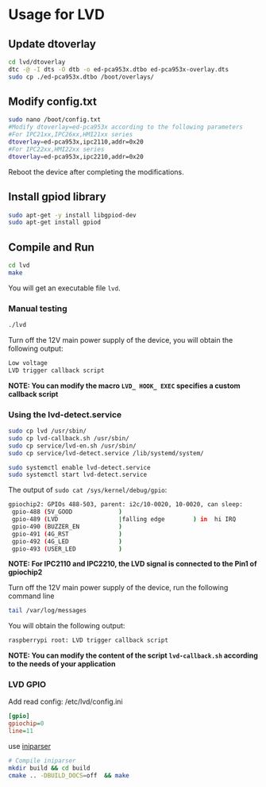 # Usage for LVD


## Update dtoverlay
```sh
cd lvd/dtoverlay
dtc -@ -I dts -O dtb -o ed-pca953x.dtbo ed-pca953x-overlay.dts
sudo cp ./ed-pca953x.dtbo /boot/overlays/
```

## Modify config.txt
```sh
sudo nano /boot/config.txt
#Modify dtoverlay=ed-pca953x according to the following parameters
#For IPC21xx,IPC26xx,HMI21xx series
dtoverlay=ed-pca953x,ipc2110,addr=0x20
#For IPC22xx,HMI22xx series
dtoverlay=ed-pca953x,ipc2210,addr=0x20
```
Reboot the device after completing the modifications.

## Install gpiod library

```sh
sudo apt-get -y install libgpiod-dev
sudo apt-get install gpiod
```

## Compile and Run
```sh
cd lvd
make
```
You will get an executable file `lvd`.

### Manual testing

```sh
./lvd
```

Turn off the 12V main power supply of the device, you will obtain the following output:
```sh
Low voltage
LVD trigger callback script
```
**NOTE: You can modify the macro `LVD_ HOOK_ EXEC` specifies a custom callback script**


### Using the lvd-detect.service
```sh
sudo cp lvd /usr/sbin/
sudo cp lvd-callback.sh /usr/sbin/
sudo cp service/lvd-en.sh /usr/sbin/
sudo cp service/lvd-detect.service /lib/systemd/system/

sudo systemctl enable lvd-detect.service
sudo systemctl start lvd-detect.service
```
The output of `sudo cat /sys/kernel/debug/gpio`:
```sh
gpiochip2: GPIOs 488-503, parent: i2c/10-0020, 10-0020, can sleep:
 gpio-488 (5V_GOOD             )
 gpio-489 (LVD                 |falling edge        ) in  hi IRQ
 gpio-490 (BUZZER_EN           )
 gpio-491 (4G_RST              )
 gpio-492 (4G_LED              )
 gpio-493 (USER_LED            )

```
**NOTE: For IPC2110 and IPC2210, the LVD signal is connected to the Pin1 of gpiochip2**

Turn off the 12V main power supply of the device, run the following command line
```sh
tail /var/log/messages
```
You will obtain the following output:
```sh
raspberrypi root: LVD trigger callback script
```
**NOTE: You can modify the content of the script `lvd-callback.sh` according to the needs of your application**


### LVD GPIO
Add read config: /etc/lvd/config.ini
```ini
[gpio]
gpiochip=0
line=11
```

use [iniparser](https://github.com/ndevilla/iniparser)
```bash
# Compile iniparser
mkdir build && cd build
cmake .. -DBUILD_DOCS=off  && make
```